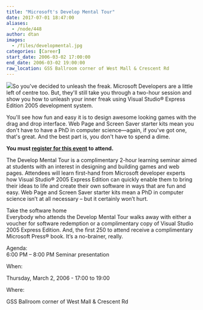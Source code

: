 ```yaml
---
title: "Microsoft's Develop Mental Tour"
date: 2017-07-01 18:47:00
aliases:
  - /node/448
author: dtan
images:
  - /files/developmental.jpg
categories: [Career]
start_date: 2006-03-02 17:00:00
end_date: 2006-03-02 19:00:00
raw_location: GSS Ballroom corner of West Mall & Crescent Rd
---
```


![](/files/developmental.jpg)So you've decided to unleash the freak. Microsoft Developers are a little left of centre too. But, they'll still take you through a two-hour session and show you how to unleash your inner freak using Visual Studio® Express Edition 2005 development system.

You'll see how fun and easy it is to design awesome looking games with the drag and drop interface. Web Page and Screen Saver starter kits mean you don't have to have a PhD in computer science—again, if you've got one, that's great. And the best part is, you don't have to spend a dime.

**You must [register for this event](https://www.microsoft.com/canada/events/event_details_ww.aspx?event_id=1032289527&x=35&y=10) to attend.**

The Develop Mental Tour is a complimentary 2-hour learning seminar aimed at students with an interest in designing and building games and web pages. Attendees will learn first-hand from Microsoft developer experts how Visual Studio® 2005 Express Edition can quickly enable them to bring their ideas to life and create their own software in ways that are fun and easy. Web Page and Screen Saver starter kits mean a PhD in computer science isn’t at all necessary – but it certainly won’t hurt.

Take the software home \
Everybody who attends the Develop Mental Tour walks away with either a voucher for software redemption or a complimentary copy of Visual Studio 2005 Express Edition. And, the first 250 to attend receive a complimentary Microsoft Press® book. It’s a no-brainer, really.

Agenda: \
6:00 PM – 8:00 PM Seminar presentation

When: 

Thursday, March 2, 2006 - 17:00 to 19:00

Where: 

GSS Ballroom corner of West Mall & Crescent Rd
